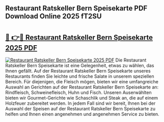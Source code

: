 ## Restaurant Ratskeller Bern Speisekarte PDF Download Online 2025 fT2SU

# <h2><a href="http://gccceg.nevu.top/?p=Restaurant+Ratskeller+Bern+Speisekarte">🔗 👉🔴 Restaurant Ratskeller Bern Speisekarte 2025 PDF</a></h2>

[![Restaurant Ratskeller Bern Speisekarte 2025 PDF](https://i.imgur.com/dBaPXMq.png)](http://gccceg.nevu.top/?p=Restaurant+Ratskeller+Bern+Speisekarte)
Die Restaurant Ratskeller Bern Speisekarte ist eine Gelegenheit, etwas zu wählen, das Ihnen gefällt. Auf der Restaurant Ratskeller Bern Speisekarte unseres Restaurants finden Sie leichte und frische Salate in unserem speziellen Bereich. Für diejenigen, die Fleisch mögen, bieten wir eine umfangreiche Auswahl an Gerichten auf der Restaurant Ratskeller Bern Speisekarte an: Rindfleisch, Schweinefleisch, Huhn und Fisch. Unseren Auserwählten bieten wir Gourmet-Gerichte wie Schaschlik und Steak an, die auf einem Holzfeuer zubereitet werden. In jedem Fall sind wir bereit, Ihnen bei der Auswahl der Speisen auf der Restaurant Ratskeller Bern Speisekarte zu helfen und Ihnen einen angenehmen und angenehmen Service zu bieten.
